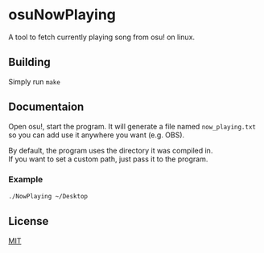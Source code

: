 # osuNowPlaying

A tool to fetch currently playing song from osu! on linux.

## Building

Simply run `make`

## Documentaion
Open osu!, start the program. It will generate a file named `now_playing.txt` so you can add use it anywhere you want (e.g. OBS).

By default, the program uses the directory it was compiled in.\
If you want to set a custom path, just pass it to the program. 
### Example
```bash
./NowPlaying ~/Desktop
```



## License
[MIT](https://choosealicense.com/licenses/mit/)